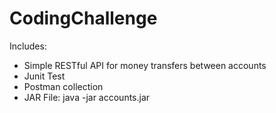 # CodingChallenge

Includes: 

- Simple RESTful API for money transfers between accounts
- Junit Test 
- Postman collection 
- JAR File:  java -jar accounts.jar


